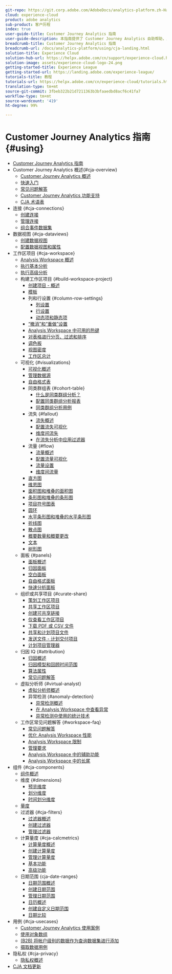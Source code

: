 ```yaml
---
git-repo: https://git.corp.adobe.com/AdobeDocs/analytics-platform.zh-Hans
cloud: experience-cloud
product: adobe analytics
sub-product: 客户历程
index: true
user-guide-title: Customer Journey Analytics 指南
user-guide-description: 本指南提供了 Customer Journey Analytics 自助帮助，后者是 Adobe 的新一代跨渠道分析解决方案，基于 Adobe Experience Platform。
breadcrumb-title: Customer Journey Analytics 指南
breadcrumb-url: /docs/analytics-platform/using/cja-landing.html
solution-title: Experience Cloud
solution-hub-url: https://helpx.adobe.com/cn/support/experience-cloud.html
solution-image: assets/experience-cloud-logo-24.png
getting-started-title: Experience League
getting-started-url: https://landing.adobe.com/experience-league/
tutorials-title: 教程
tutorials-url: https://helpx.adobe.com/cn/experience-cloud/tutorials.html
translation-type: tm+mt
source-git-commit: 3fbeb322b21d7211363b3bfaaedbd8acf6c41fa7
workflow-type: tm+mt
source-wordcount: '419'
ht-degree: 99%

---
```



# Customer Journey Analytics 指南 {#using}

+ [Customer Journey Analytics 指南](getting-started/cja-landing.md)
+ Customer Journey Analytics 概述{#cja-overview}
   + [Customer Journey Analytics 概述](getting-started/cja-overview.md)
   + [快速入门](getting-started/cja-getting-started.md)
   + [常见问题解答](getting-started/cja-faq.md)
   + [Customer Journey Analytics 功能支持](getting-started/cja-aa.md)
   + [CJA 术语表](getting-started/cja-glossary.md)
+ 连接 {#cja-connections}
   + [创建连接](connections/create-connection.md)
   + [管理连接](connections/manage-connection.md)
   + [组合事件数据集](connections/combined-dataset.md)
+ 数据视图 {#cja-dataviews}
   + [创建数据视图](data-views/create-dataview.md)
   + [配置数据视图和属性](data-views/configure-dataviews.md)
+ 工作区项目 {#cja-workspace}
   + [Analysis Workspace 概述](analysis-workspace/home.md)
   + [执行基本分析](analysis-workspace/perform-basic-analysis.md)
   + [执行高级分析](analysis-workspace/perform-adv-analysis.md)
   + 构建工作区项目 {#build-workspace-project}
      + [创建项目 - 概述](analysis-workspace/build-workspace-project/freeform-overview.md)
      + [模板](analysis-workspace/build-workspace-project/starter-projects.md)
      + 列和行设置 {#column-row-settings}
         + [列设置](analysis-workspace/build-workspace-project/column-row-settings/column-settings.md)
         + [行设置](analysis-workspace/build-workspace-project/column-row-settings/table-settings.md)
         + [动态项和静态项](analysis-workspace/build-workspace-project/column-row-settings/manual-vs-dynamic-rows.md)
      + [“撤消”和“重做”设置](analysis-workspace/build-workspace-project/undo-redo.md)
      + [Analysis Workspace 中可用的热键](analysis-workspace/build-workspace-project/fa-shortcut-keys.md)
      + [对表格进行分页、过滤和排序](analysis-workspace/build-workspace-project/pagination-filtering-sorting.md)
      + [调色板](analysis-workspace/build-workspace-project/color-palettes.md)
      + [视图密度](analysis-workspace/build-workspace-project/view-density.md)
      + [工作区总计](analysis-workspace/build-workspace-project/workspace-totals.md)
   + 可视化 {#visualizations}
      + [可视化概述](analysis-workspace/visualizations/freeform-analysis-visualizations.md)
      + [管理数据源](analysis-workspace/visualizations/t-sync-visualization.md)
      + [自由格式表](analysis-workspace/visualizations/freeform-table.md)
      + 同类群组表 {#cohort-table}
         + [什么是同类群组分析？](analysis-workspace/visualizations/cohort-table/cohort-analysis.md)
         + [配置同类群组分析报表](analysis-workspace/visualizations/cohort-table/t-cohort.md)
         + [同类群组分析用例](analysis-workspace/visualizations/cohort-table/cohort-use-cases.md)
      + 流失 {#fallout}
         + [流失概述](analysis-workspace/visualizations/fallout/fallout-flow.md)
         + [配置流失可视化](analysis-workspace/visualizations/fallout/configuring-fallout.md)
         + [维度间流失](analysis-workspace/visualizations/fallout/configuring-interdimensional-fallout.md)
         + [在流失分析中应用过滤器](analysis-workspace/visualizations/fallout/compare-segments-fallout.md)
      + 流量 {#flow}
         + [流量概述](analysis-workspace/visualizations/c-flow/flow.md)
         + [配置流量可视化](analysis-workspace/visualizations/c-flow/creating-flow-report.md)
         + [流量设置](analysis-workspace/visualizations/c-flow/flow-settings.md)
         + [维度间流量](analysis-workspace/visualizations/c-flow/multi-dimensional-flow.md)
      + [直方图](analysis-workspace/visualizations/histogram.md)
      + [维恩图](analysis-workspace/visualizations/venn.md)
      + [面积图和堆叠的面积图](analysis-workspace/visualizations/area.md)
      + [条形图和堆叠的条形图](analysis-workspace/visualizations/bar.md)
      + [项目符号图表](analysis-workspace/visualizations/bullet-graph.md)
      + [圆环](analysis-workspace/visualizations/donut.md)
      + [水平条形图和堆叠的水平条形图](analysis-workspace/visualizations/horizontal-bar.md)
      + [折线图](analysis-workspace/visualizations/line.md)
      + [散点图](analysis-workspace/visualizations/scatterplot.md)
      + [概要数量和概要更改](analysis-workspace/visualizations/summary-number-change.md)
      + [文本](analysis-workspace/visualizations/text.md)
      + [树形图](analysis-workspace/visualizations/treemap.md)
   + 面板 {#panels}
      + [面板概述](analysis-workspace/c-panels/panels.md)
      + [归因面板](analysis-workspace/c-panels/attribution.md)
      + [空白面板](analysis-workspace/c-panels/blank-panel.md)
      + [自由格式面板](analysis-workspace/c-panels/freeform-panel.md)
      + [快速分析面板](analysis-workspace/c-panels/quickinsight.md)
   + 组织或共享项目 {#curate-share}
      + [策划工作区项目](analysis-workspace/curate-share/curate.md)
      + [共享工作区项目](analysis-workspace/curate-share/share-projects.md)
      + [创建可共享链接](analysis-workspace/curate-share/shareable-links.md)
      + [仅查看工作区项目](analysis-workspace/curate-share/view-only-projects.md)
      + [下载 PDF 或 CSV 文件](analysis-workspace/curate-share/download-send.md)
      + [共享和计划项目文件](analysis-workspace/curate-share/send-schedule-files.md)
      + [发送文件 - 计划交付项目](analysis-workspace/curate-share/t-schedule-report.md)
      + [计划项目管理器](analysis-workspace/curate-share/schedule-projects.md)
   + 归因 IQ {#attribution}
      + [归因概述](analysis-workspace/attribution/overview.md)
      + [归因模型和回顾时间范围](analysis-workspace/attribution/models.md)
      + [算法属性](analysis-workspace/attribution/algorithmic.md)
      + [常见问题解答](analysis-workspace/attribution/faq.md)
   + 虚拟分析师 {#virtual-analyst}
      + [虚拟分析师概述](analysis-workspace/virtual-analyst/overview.md)
      + 异常检测 {#anomaly-detection}
         + [异常检测概述](analysis-workspace/virtual-analyst/c-anomaly-detection/anomaly-detection.md)
         + [在 Analysis Workspace 中查看异常](analysis-workspace/virtual-analyst/c-anomaly-detection/view-anomalies.md)
         + [异常检测中使用的统计技术](analysis-workspace/virtual-analyst/c-anomaly-detection/statistics-anomaly-detection.md)
   + 工作区常见问题解答 {#workspace-faq}
      + [常见问题解答](analysis-workspace/workspace-faq/faq.md)
      + [优化 Analysis Workspace 性能](analysis-workspace/workspace-faq/optimizing-performance.md)
      + [Analysis Workspace 限制](analysis-workspace/workspace-faq/aw-limitations.md)
      + [管理要求](analysis-workspace/workspace-faq/frequently-asked-questions-analysis-workspace.md)
      + [Analysis Workspace 中的辅助功能](analysis-workspace/workspace-faq/aw-accessibility.md)
      + [Analysis Workspace 中的长尾](analysis-workspace/workspace-faq/long-tail.md)
+ 组件 {#cja-components}
   + [组件概述](components/overview.md)
   + 维度 {#dimensions}
      + [预览维度](components/dimensions/view-dimensions.md)
      + [划分维度](components/dimensions/t-breakdown-fa.md)
      + [时间划分维度](components/dimensions/time-parting-dimensions.md)
   + [量度](components/apply-create-metrics.md)
   + 过滤器 {#cja-filters}
      + [过滤器概述](components/filters/filters-overview.md)
      + [创建过滤器](components/filters/create-filters.md)
      + [管理过滤器](components/filters/manage-filters.md)
   + 计算量度 {#cja-calcmetrics}
      + [计算量度概述](components/calc-metrics/calc-metr-overview.md)
      + [创建计算量度](components/calc-metrics/create.md)
      + [管理计算量度](components/calc-metrics/manage.md)
      + [基本功能](components/calc-metrics/cm-functions.md)
      + [高级功能](components/calc-metrics/cm-adv-functions.md)
   + 日期范围 {cja-date-ranges}
      + [日期范围概述](components/date-ranges/overview.md)
      + [创建日期范围](components/date-ranges/create.md)
      + [管理日期范围](components/date-ranges/manage.md)
      + [日历概述](components/date-ranges/calendar.md)
      + [创建自定义日期范围](components/date-ranges/custom-date-ranges.md)
      + [日期比较](components/date-ranges/time-comparison.md)
+ 用例 {#cja-usecases}
   + [Customer Journey Analytics 使用案例](use-cases/cja-usecases.md)
   + [使用对象数组](use-cases/object-arrays.md)
   + [(B2B) 将帐户级别的数据作为查询数据集进行添加](use-cases/b2b.md)
   + [摄取数据用例](use-cases/data-ingestion.md)
+ 隐私权 {#cja-privacy}
   + [隐私权概述](privacy/privacy-overview.md)
+ [CJA 文档更新](doc-changes.md)
